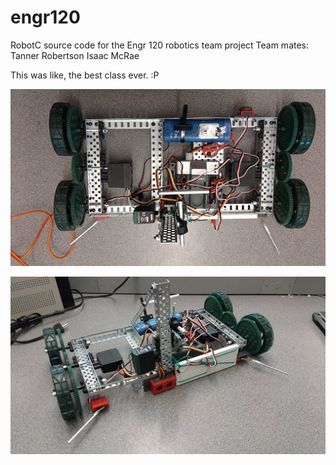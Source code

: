 # engr120
RobotC source code for the Engr 120 robotics team project
Team mates:
Tanner Robertson
Isaac McRae

This was like, the best class ever. :P

![robot!](IMAGE1.jpg)


![robot!](IMAGE2.jpg)
